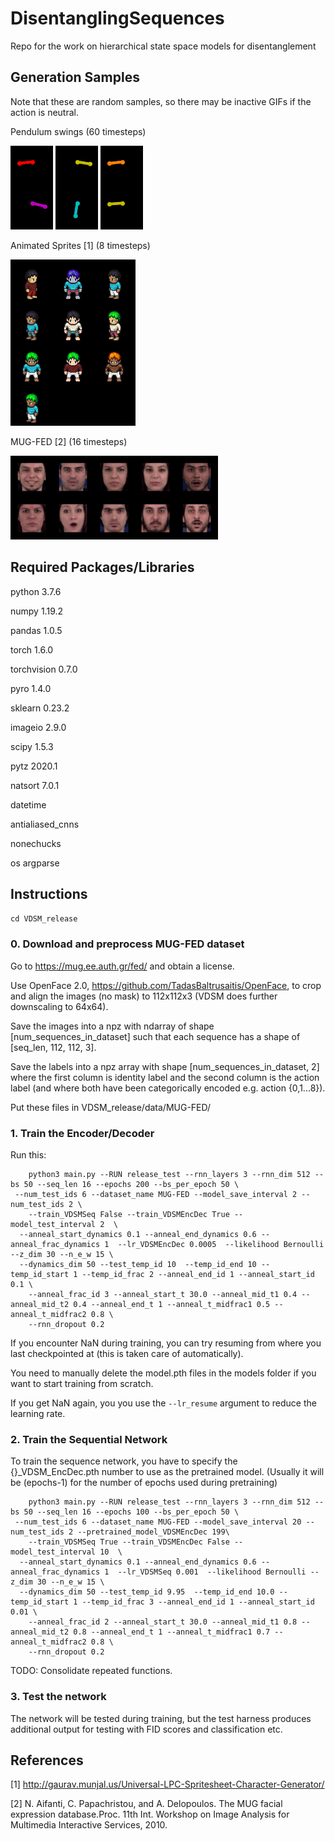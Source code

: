 # DisentanglingSequences
Repo for the work on hierarchical state space models for disentanglement

##  Generation Samples

Note that these are random samples, so there may be inactive GIFs if the action is neutral.

Pendulum swings (60 timesteps)

![](vid_31_gen.gif) ![](vid_32_gen.gif) ![](vid_22_gen.gif)

Animated Sprites [1] (8 timesteps)

![](vid_70_gen.gif)


MUG-FED [2] (16 timesteps)

![](vid_13_gen.gif)


## Required Packages/Libraries
python 3.7.6

numpy 1.19.2

pandas 1.0.5

torch 1.6.0

torchvision 0.7.0

pyro 1.4.0

sklearn 0.23.2

imageio 2.9.0

scipy 1.5.3

pytz 2020.1

natsort 7.0.1 

datetime

antialiased_cnns

nonechucks

os
argparse


##  Instructions
```cd VDSM_release```

### 0. Download and preprocess MUG-FED dataset
Go to https://mug.ee.auth.gr/fed/ and obtain a license.

Use OpenFace 2.0, https://github.com/TadasBaltrusaitis/OpenFace, to crop and align the images (no mask) to 112x112x3
(VDSM does further downscaling to 64x64). 

Save the images into a npz with ndarray of shape [num_sequences_in_dataset] 
such that each sequence has a shape of [seq_len, 112, 112, 3].

Save the labels into a npz array with shape [num_sequences_in_dataset, 2] where the first column is identity label
and the second column is the action label (and where both have been categorically encoded e.g. action {0,1...8}).

Put these files in VDSM_release/data/MUG-FED/



### 1. Train the Encoder/Decoder

Run this:
```
    python3 main.py --RUN release_test --rnn_layers 3 --rnn_dim 512 --bs 50 --seq_len 16 --epochs 200 --bs_per_epoch 50 \
 --num_test_ids 6 --dataset_name MUG-FED --model_save_interval 2 --num_test_ids 2 \
    --train_VDSMSeq False --train_VDSMEncDec True --model_test_interval 2  \
  --anneal_start_dynamics 0.1 --anneal_end_dynamics 0.6 --anneal_frac_dynamics 1  --lr_VDSMEncDec 0.0005  --likelihood Bernoulli --z_dim 30 --n_e_w 15 \
  --dynamics_dim 50 --test_temp_id 10  --temp_id_end 10 --temp_id_start 1 --temp_id_frac 2 --anneal_end_id 1 --anneal_start_id 0.1 \
    --anneal_frac_id 3 --anneal_start_t 30.0 --anneal_mid_t1 0.4 --anneal_mid_t2 0.4 --anneal_end_t 1 --anneal_t_midfrac1 0.5 --anneal_t_midfrac2 0.8 \
    --rnn_dropout 0.2
```

If you encounter NaN during training, you can try resuming from where you last checkpointed at (this is taken care of automatically).

You need to manually delete the model.pth files in the models folder if you want to start training from scratch.

If you get NaN again, you you use the ```--lr_resume``` argument to reduce the learning rate.


### 2. Train the Sequential Network

To train the sequence network, you have to specify the {}_VDSM_EncDec.pth number to use as the pretrained model.
(Usually it will be (epochs-1) for the number of epochs used during pretraining)
```
    python3 main.py --RUN release_test --rnn_layers 3 --rnn_dim 512 --bs 50 --seq_len 16 --epochs 100 --bs_per_epoch 50 \
 --num_test_ids 6 --dataset_name MUG-FED --model_save_interval 20 --num_test_ids 2 --pretrained_model_VDSMEncDec 199\
    --train_VDSMSeq True --train_VDSMEncDec False --model_test_interval 10  \
  --anneal_start_dynamics 0.1 --anneal_end_dynamics 0.6 --anneal_frac_dynamics 1  --lr_VDSMSeq 0.001  --likelihood Bernoulli --z_dim 30 --n_e_w 15 \
  --dynamics_dim 50 --test_temp_id 9.95  --temp_id_end 10.0 --temp_id_start 1 --temp_id_frac 3 --anneal_end_id 1 --anneal_start_id 0.01 \
    --anneal_frac_id 2 --anneal_start_t 30.0 --anneal_mid_t1 0.8 --anneal_mid_t2 0.8 --anneal_end_t 1 --anneal_t_midfrac1 0.7 --anneal_t_midfrac2 0.8 \
    --rnn_dropout 0.2
```

TODO: Consolidate repeated functions.

### 3. Test the network
The network will be tested during training, but the test harness produces additional output for testing with FID scores
and classification etc.




##  References

[1] http://gaurav.munjal.us/Universal-LPC-Spritesheet-Character-Generator/

[2] N. Aifanti, C. Papachristou, and A. Delopoulos. The MUG facial  expression  database.Proc.  11th  Int.  Workshop  on Image Analysis for Multimedia Interactive Services, 2010.



